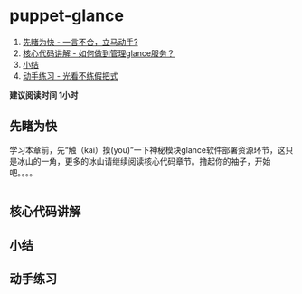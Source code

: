 # puppet-glance

1. [先睹为快 - 一言不合，立马动手?](#先睹为快)
2. [核心代码讲解 - 如何做到管理glance服务？](#核心代码讲解)
3. [小结](##小结)
4. [动手练习 - 光看不练假把式](##动手练习)

**建议阅读时间 1小时**
## 先睹为快
学习本章前，先“触（kai）摸(you)”一下神秘模块glance软件部署资源环节，这只是冰山的一角，更多的冰山请继续阅读核心代码章节。撸起你的袖子，开始吧。。。。
```puppet

```


## 核心代码讲解

## 小结

## 动手练习